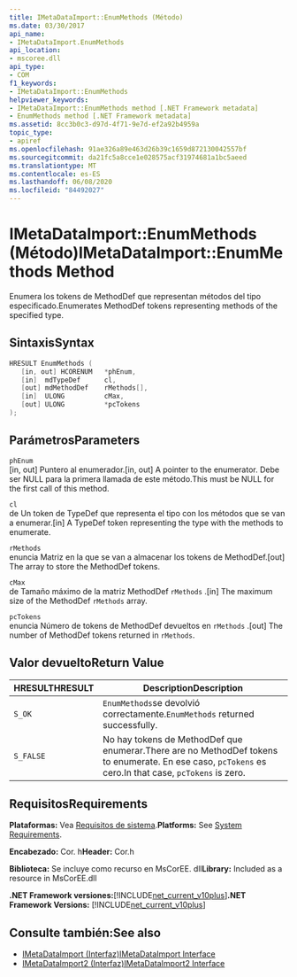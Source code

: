 ```yaml
---
title: IMetaDataImport::EnumMethods (Método)
ms.date: 03/30/2017
api_name:
- IMetaDataImport.EnumMethods
api_location:
- mscoree.dll
api_type:
- COM
f1_keywords:
- IMetaDataImport::EnumMethods
helpviewer_keywords:
- IMetaDataImport::EnumMethods method [.NET Framework metadata]
- EnumMethods method [.NET Framework metadata]
ms.assetid: 8cc3b0c3-d97d-4f71-9e7d-ef2a92b4959a
topic_type:
- apiref
ms.openlocfilehash: 91ae326a89e463d26b39c1659d872130042557bf
ms.sourcegitcommit: da21fc5a8cce1e028575acf31974681a1bc5aeed
ms.translationtype: MT
ms.contentlocale: es-ES
ms.lasthandoff: 06/08/2020
ms.locfileid: "84492027"
---
```

# <a name="imetadataimportenummethods-method"></a><span data-ttu-id="3fa3d-102">IMetaDataImport::EnumMethods (Método)</span><span class="sxs-lookup"><span data-stu-id="3fa3d-102">IMetaDataImport::EnumMethods Method</span></span>
<span data-ttu-id="3fa3d-103">Enumera los tokens de MethodDef que representan métodos del tipo especificado.</span><span class="sxs-lookup"><span data-stu-id="3fa3d-103">Enumerates MethodDef tokens representing methods of the specified type.</span></span>  
  
## <a name="syntax"></a><span data-ttu-id="3fa3d-104">Sintaxis</span><span class="sxs-lookup"><span data-stu-id="3fa3d-104">Syntax</span></span>  
  
```cpp  
HRESULT EnumMethods (  
   [in, out] HCORENUM   *phEnum,
   [in]  mdTypeDef      cl,
   [out] mdMethodDef    rMethods[],
   [in]  ULONG          cMax,
   [out] ULONG          *pcTokens  
);  
```  
  
## <a name="parameters"></a><span data-ttu-id="3fa3d-105">Parámetros</span><span class="sxs-lookup"><span data-stu-id="3fa3d-105">Parameters</span></span>  
 `phEnum`  
 <span data-ttu-id="3fa3d-106">[in, out] Puntero al enumerador.</span><span class="sxs-lookup"><span data-stu-id="3fa3d-106">[in, out] A pointer to the enumerator.</span></span> <span data-ttu-id="3fa3d-107">Debe ser NULL para la primera llamada de este método.</span><span class="sxs-lookup"><span data-stu-id="3fa3d-107">This must be NULL for the first call of this method.</span></span>  
  
 `cl`  
 <span data-ttu-id="3fa3d-108">de Un token de TypeDef que representa el tipo con los métodos que se van a enumerar.</span><span class="sxs-lookup"><span data-stu-id="3fa3d-108">[in] A TypeDef token representing the type with the methods to enumerate.</span></span>  
  
 `rMethods`  
 <span data-ttu-id="3fa3d-109">enuncia Matriz en la que se van a almacenar los tokens de MethodDef.</span><span class="sxs-lookup"><span data-stu-id="3fa3d-109">[out] The array to store the MethodDef tokens.</span></span>  
  
 `cMax`  
 <span data-ttu-id="3fa3d-110">de Tamaño máximo de la matriz MethodDef `rMethods` .</span><span class="sxs-lookup"><span data-stu-id="3fa3d-110">[in] The maximum size of the MethodDef `rMethods` array.</span></span>  
  
 `pcTokens`  
 <span data-ttu-id="3fa3d-111">enuncia Número de tokens de MethodDef devueltos en `rMethods` .</span><span class="sxs-lookup"><span data-stu-id="3fa3d-111">[out] The number of MethodDef tokens returned in `rMethods`.</span></span>  
  
## <a name="return-value"></a><span data-ttu-id="3fa3d-112">Valor devuelto</span><span class="sxs-lookup"><span data-stu-id="3fa3d-112">Return Value</span></span>  
  
|<span data-ttu-id="3fa3d-113">HRESULT</span><span class="sxs-lookup"><span data-stu-id="3fa3d-113">HRESULT</span></span>|<span data-ttu-id="3fa3d-114">Description</span><span class="sxs-lookup"><span data-stu-id="3fa3d-114">Description</span></span>|  
|-------------|-----------------|  
|`S_OK`|<span data-ttu-id="3fa3d-115">`EnumMethods`se devolvió correctamente.</span><span class="sxs-lookup"><span data-stu-id="3fa3d-115">`EnumMethods` returned successfully.</span></span>|  
|`S_FALSE`|<span data-ttu-id="3fa3d-116">No hay tokens de MethodDef que enumerar.</span><span class="sxs-lookup"><span data-stu-id="3fa3d-116">There are no MethodDef tokens to enumerate.</span></span> <span data-ttu-id="3fa3d-117">En ese caso, `pcTokens` es cero.</span><span class="sxs-lookup"><span data-stu-id="3fa3d-117">In that case, `pcTokens` is zero.</span></span>|  
  
## <a name="requirements"></a><span data-ttu-id="3fa3d-118">Requisitos</span><span class="sxs-lookup"><span data-stu-id="3fa3d-118">Requirements</span></span>  
 <span data-ttu-id="3fa3d-119">**Plataformas:** Vea [Requisitos de sistema](../../get-started/system-requirements.md).</span><span class="sxs-lookup"><span data-stu-id="3fa3d-119">**Platforms:** See [System Requirements](../../get-started/system-requirements.md).</span></span>  
  
 <span data-ttu-id="3fa3d-120">**Encabezado:** Cor. h</span><span class="sxs-lookup"><span data-stu-id="3fa3d-120">**Header:** Cor.h</span></span>  
  
 <span data-ttu-id="3fa3d-121">**Biblioteca:** Se incluye como recurso en MsCorEE. dll</span><span class="sxs-lookup"><span data-stu-id="3fa3d-121">**Library:** Included as a resource in MsCorEE.dll</span></span>  
  
 <span data-ttu-id="3fa3d-122">**.NET Framework versiones:**[!INCLUDE[net_current_v10plus](../../../../includes/net-current-v10plus-md.md)]</span><span class="sxs-lookup"><span data-stu-id="3fa3d-122">**.NET Framework Versions:** [!INCLUDE[net_current_v10plus](../../../../includes/net-current-v10plus-md.md)]</span></span>  
  
## <a name="see-also"></a><span data-ttu-id="3fa3d-123">Consulte también:</span><span class="sxs-lookup"><span data-stu-id="3fa3d-123">See also</span></span>

- [<span data-ttu-id="3fa3d-124">IMetaDataImport (Interfaz)</span><span class="sxs-lookup"><span data-stu-id="3fa3d-124">IMetaDataImport Interface</span></span>](imetadataimport-interface.md)
- [<span data-ttu-id="3fa3d-125">IMetaDataImport2 (Interfaz)</span><span class="sxs-lookup"><span data-stu-id="3fa3d-125">IMetaDataImport2 Interface</span></span>](imetadataimport2-interface.md)
